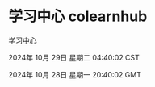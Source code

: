 # 学习中心 colearnhub
[学习中心](http://219.139.197.74:56308/colearnhub/)

2024年 10月 29日 星期二 04:40:02 CST

2024年 10月 28日 星期一 20:40:02 GMT
